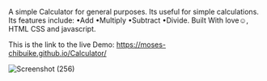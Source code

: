 A simple Calculator for general purposes.
Its useful for simple calculations. 
Its features include:
•Add
•Multiply
•Subtract
•Divide.
Built With love☺️, HTML CSS and javascript.

This is the link to the live Demo: https://moses-chibuike.github.io/Calculator/

![Screenshot (256)](https://user-images.githubusercontent.com/45429302/202687613-f17b8327-1d6e-4cb9-8ed9-0ebef9b11206.png)
